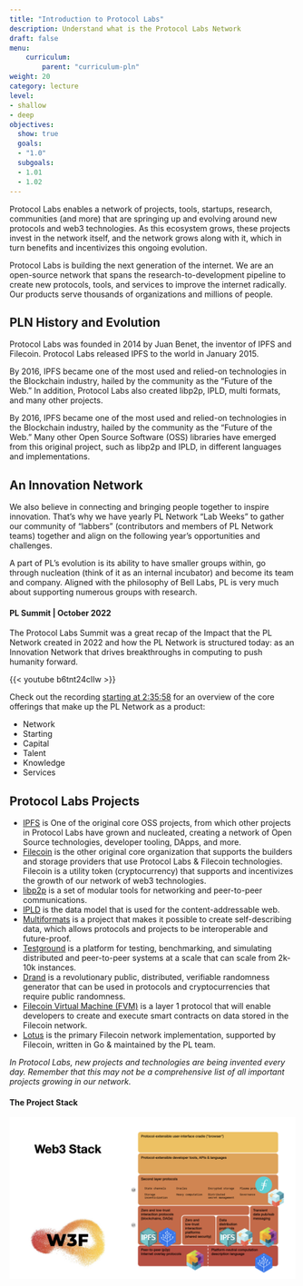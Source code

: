 ```yaml
---
title: "Introduction to Protocol Labs"
description: Understand what is the Protocol Labs Network
draft: false
menu:
    curriculum:
        parent: "curriculum-pln"
weight: 20
category: lecture
level:
- shallow
- deep
objectives:
  show: true
  goals:
  - "1.0"
  subgoals:
  - 1.01
  - 1.02
---
```

Protocol Labs enables a network of projects, tools, startups, research, communities (and more) that are springing up and evolving around new protocols and web3 technologies. As this ecosystem grows, these projects invest in the network itself, and the network grows along with it, which in turn benefits and incentivizes this ongoing evolution.

Protocol Labs is building the next generation of the internet. We are an open-source network that spans the research-to-development pipeline to create new protocols, tools, and services to improve the internet radically. Our products serve thousands of organizations and millions of people.


## **PLN History and Evolution**

Protocol Labs was founded in 2014 by Juan Benet, the inventor of IPFS and Filecoin. Protocol Labs released IPFS to the world in January 2015.

By 2016, IPFS became one of the most used and relied-on technologies in the Blockchain industry, hailed by the community as the “Future of the Web.” In addition, Protocol Labs also created libp2p, IPLD, multi formats, and many other projects.

By 2016, IPFS became one of the most used and relied-on technologies in the Blockchain industry, hailed by the community as the “Future of the Web.” Many other Open Source Software (OSS) libraries have emerged from this original project, such as libp2p and IPLD, in different languages and implementations. 


## **An Innovation Network**

We also believe in connecting and bringing people together to inspire innovation. That’s why we have yearly PL Network “Lab Weeks” to gather our community of “labbers” (contributors and members of PL Network teams) together and align on the following year’s opportunities and challenges.

A part of PL’s evolution is its ability to have smaller groups within, go through nucleation (think of it as an internal incubator) and become its team and company. Aligned with the philosophy of Bell Labs, PL is very much about supporting numerous groups with research.

#### PL Summit | October 2022

The Protocol Labs Summit was a great recap of the Impact that the PL Network created in 2022 and how the PL Network is structured today: as an Innovation Network that drives breakthroughs in computing to push humanity forward.

{{< youtube b6tnt24cIIw >}}

Check out the recording [starting at 2:35:58](https://youtu.be/b6tnt24cIIw?t=9358) for an overview of the core offerings that make up the PL Network as a product:



* Network
* Starting
* Capital
* Talent
* Knowledge
* Services


## **Protocol Labs Projects**



* [IPFS](https://ipfs.io/) is One of the original core OSS projects, from which other projects in Protocol Labs have grown and nucleated, creating a network of Open Source technologies, developer tooling, DApps, and more.
* [Filecoin](https://filecoin.io/) is the other original core organization that supports the builders and storage providers that use Protocol Labs & Filecoin technologies. Filecoin is a utility token (cryptocurrency) that supports and incentivizes the growth of our network of web3 technologies.
* [libp2p](https://libp2p.io/) is a set of modular tools for networking and peer-to-peer communications.
* [IPLD](https://ipld.io/) is the data model that is used for the content-addressable web.
* [Multiformats](https://multiformats.io/) is a project that makes it possible to create self-describing data, which allows protocols and projects to be interoperable and future-proof.
* [Testground](https://docs.testground.ai/) is a platform for testing, benchmarking, and simulating distributed and peer-to-peer systems at a scale that can scale from 2k-10k instances.
* [Drand](https://drand.love/) is a revolutionary public, distributed, verifiable randomness generator that can be used in protocols and cryptocurrencies that require public randomness.
* [Filecoin Virtual Machine (FVM)](https://filecoin.io/blog/posts/introducing-the-filecoin-virtual-machine/) is a layer 1 protocol that will enable developers to create and execute smart contracts on data stored in the Filecoin network.
* [Lotus](https://lotus.filecoin.io/) is the primary Filecoin network implementation, supported by Filecoin, written in Go & maintained by the PL team.

_In Protocol Labs, new projects and technologies are being invented every day. Remember that this may not be a comprehensive list of all important projects growing in our network._


#### The Project Stack

![Web3 Stack](web3-stack.png)
